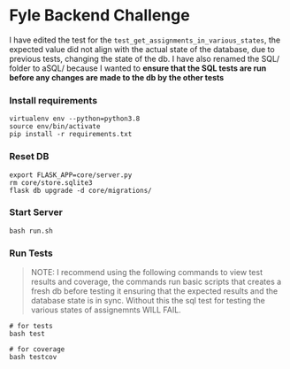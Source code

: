 # Fyle Backend Challenge

I have edited the test for the `test_get_assignments_in_various_states`, the expected value did not align with the actual state of the database, due to previous tests, changing the state of the db.
I have also renamed the SQL/ folder to aSQL/ because I wanted to **ensure that the SQL tests are run before any changes are made to the db by the other tests**

### Install requirements

```
virtualenv env --python=python3.8
source env/bin/activate
pip install -r requirements.txt
```

### Reset DB

```
export FLASK_APP=core/server.py
rm core/store.sqlite3
flask db upgrade -d core/migrations/
```

### Start Server

```
bash run.sh
```

### Run Tests

> NOTE: I recommend using the following commands to view test results and coverage, the commands run basic scripts that creates a fresh db before testing it ensuring that the expected results and the database state is in sync. Without this the sql test for testing the various states of assignemnts WILL FAIL. 

```
# for tests
bash test

# for coverage
bash testcov
```
